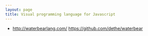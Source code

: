 ```yaml
---
layout: page
title: Visual programming language for Javascript
---
```


- http://waterbearlang.com/ https://github.com/dethe/waterbear